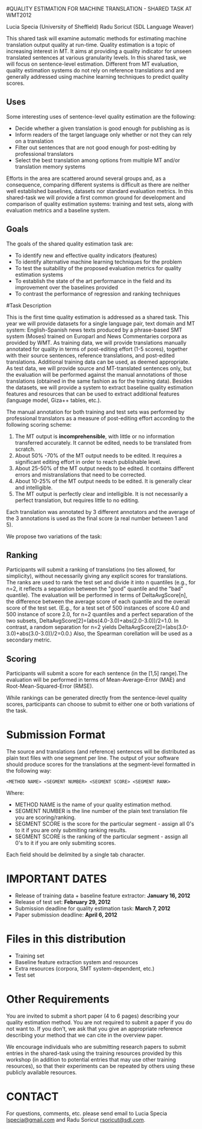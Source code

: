 #QUALITY ESTIMATION FOR MACHINE TRANSLATION - SHARED TASK AT WMT2012

 Lucia Specia (University of Sheffield)
 Radu Soricut (SDL Language Weaver)

This shared task will examine automatic methods for estimating machine translation output quality at run-time. Quality estimation is a topic of increasing interest in MT. It aims at providing a quality indicator for unseen translated sentences at various granularity levels. In this shared task, we will focus on sentence-level estimation. Different from MT evaluation, quality estimation systems do not rely on reference translations and are generally addressed using machine learning techniques to predict quality scores. 

## Uses

Some interesting uses of sentence-level quality estimation are the following:


* Decide whether a given translation is good enough for publishing as is
* Inform readers of the target language only whether or not they can rely on a translation
* Filter out sentences that are not good enough for post-editing by professional translators
* Select the best translation among options from multiple MT and/or translation memory systems

Efforts in the area are scattered around several groups and, as a consequence, comparing different systems is difficult as there are neither well established baselines, datasets nor standard evaluation metrics. In this shared-task we will provide a first common ground for development and comparison of quality estimation systems: training and test sets, along with evaluation metrics and a baseline system.

## Goals

The goals of the shared quality estimation task are:

* To identify new and effective quality indicators (features)
* To identify alternative machine learning techniques for the problem
* To test the suitability of the proposed evaluation metrics for quality estimation systems
* To establish the state of the art performance in the field and its improvement over the baselines provided
* To contrast the performance of regression and ranking techniques

#Task Description

This is the first time quality estimation is addressed as a shared task. This year we will provide datasets for a single language pair, text domain and MT system: English-Spanish news texts produced by a phrase-based SMT system (Moses) trained on Europarl and News Commentaries corpora as provided by WMT. As training data, we will provide translations manually annotated for quality in terms of post-editing effort (1-5 scores), together with their source sentences, reference translations, and post-edited translations. Additional training data can be used, as deemed appropriate. As test data, we will provide source and MT-translated sentences only, but the evaluation will be performed against the manual annotations of those translations (obtained in the same fashion as for the training data). Besides the datasets, we will provide a system to extract baseline quality estimation features and resources that can be used to extract additional features (language model, Giza++ tables, etc.).

The manual annotation for both training and test sets was performed by professional translators as a measure of post-editing effort according to the following scoring scheme:

1.  The MT output is **incomprehensible**, with little or no information transferred accurately. It cannot be edited, needs to be translated from scratch.
2.  About 50% -70% of the MT output needs to be edited. It requires a significant editing effort in order to reach publishable level.
3.  About 25-50% of the MT output needs to be edited. It contains different errors and mistranslations that need to be corrected.
4.  About 10-25% of the MT output needs to be edited. It is generally clear and intelligible. 
5.  The MT output is perfectly clear and intelligible.  It is not necessarily a perfect translation, but requires little to no editing.

Each translation was annotated by 3 different annotators and the average of the 3 annotations is used as the final score (a real number between 1 and 5).

We propose two variations of the task:

## Ranking

Participants will submit a ranking of translations (no ties allowed, for simplicity), without necessarily giving any explicit scores for translations. The ranks are used to rank the test set and divide it into n quantiles (e.g., for n=2, it reflects a separation between the "good" quantile and the "bad" quantile). The evaluation will be performed in terms of DeltaAvgScore[n], the difference between the average score of each quantile and the overall score of the test set. (E.g., for a test set of 500 instances of score 4.0 and 500 instance of score 2.0, for n=2 quantiles and a perfect separation of the two subsets,  DeltaAvgScore[2]=(abs(4.0-3.0)+abs(2.0-3.0))/2=1.0. In contrast, a random separation for n=2 yields DeltaAvgScore[2]=(abs(3.0-3.0)+abs(3.0-3.0))/2=0.0.)  Also, the Spearman corellation will be used as a secondary metric. 

## Scoring

Participants will submit a score for each sentence (in the [1,5] range).The evaluation will be performed in terms of Mean-Average-Error (MAE) and Root-Mean-Squared-Error (RMSE).

While rankings can be generated directly from the sentence-level quality scores, participants can choose to submit to either one or both variations of the task. 

# Submission Format

The source and translations (and reference) sentences will be distributed as plain text files with one segment per line. The output of your software should produce scores for the translations at the segment-level formatted in the following way:

    <METHOD NAME> <SEGMENT NUMBER> <SEGMENT SCORE> <SEGMENT RANK>

Where:

* METHOD NAME is the name of your quality estimation method.
* SEGMENT NUMBER is the line number of the plain text translation file you are scoring/ranking.
* SEGMENT SCORE is the score for the particular segment - assign all 0's to it if you are only submiting ranking results.
* SEGMENT SCORE is the ranking of the particular segment - assign all 0's to it if you are only submiting scores.

Each field should be delimited by a single tab character.

# IMPORTANT DATES

* Release of training data + baseline feature extractor: **January 16, 2012**
* Release of test set: **February 29, 2012**
* Submission deadline for quality estimation task: **March 7, 2012**
* Paper submission deadline: **April 6, 2012**

# Files in this distribution

* Training set
* Baseline feature extraction system and resources
* Extra resources (corpora, SMT system-dependent, etc.)
* Test set 

# Other Requirements

You are invited to submit a short paper (4 to 6 pages) describing your quality estimation method. You are not required to submit a paper if you do not want to. If you don't, we ask that you give an appropriate reference describing your method that we can cite in the overview paper.

We encourage individuals who are submitting research papers to submit entries in the shared-task using the training resources provided by this workshop (in addition to potential entries that may use other training resources), so that their experiments can be repeated by others using these publicly available resources.

# CONTACT

For questions, comments, etc. please send email to Lucia Specia lspecia@gmail.com and Radu Soricut rsoricut@sdl.com.
